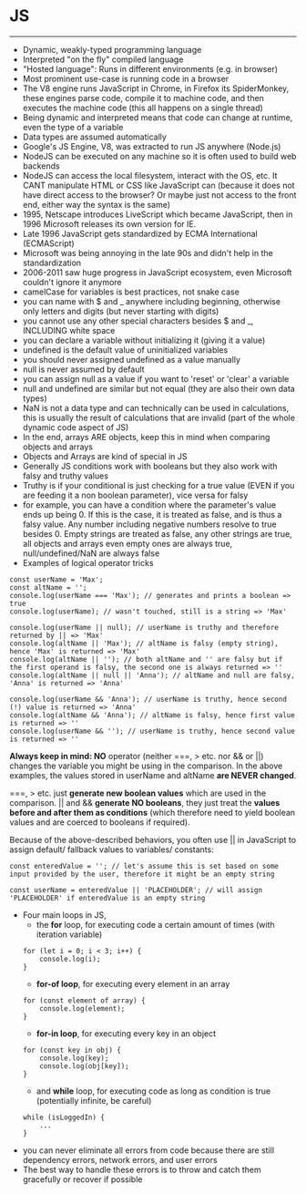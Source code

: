 # JS

---

- Dynamic, weakly-typed programming language
- Interpreted "on the fly" compiled language
- "Hosted language": Runs in different environments (e.g. in browser)
- Most prominent use-case is running code in a browser
- The V8 engine runs JavaScript in Chrome, in Firefox its SpiderMonkey, these engines parse code, compile it to machine code, and then executes the machine code (this all happens on a single thread)
- Being dynamic and interpreted means that code can change at runtime, even the type of a variable
- Data types are assumed automatically
- Google's JS Engine, V8, was extracted to run JS anywhere (Node.js)
- NodeJS can be executed on any machine so it is often used to build web backends
- NodeJS can access the local filesystem, interact with the OS, etc. It CANT manipulate HTML or CSS like JavaScript can (because it does not have direct access to the browser? Or maybe just not access to the front end, either way the syntax is the same)
- 1995, Netscape introduces LiveScript which became JavaScript, then in 1996 Microsoft releases its own version for IE.
- Late 1996 JavaScript gets standardized by ECMA International (ECMAScript)
- Microsoft was being annoying in the late 90s and didn't help in the standardization
- 2006-2011 saw huge progress in JavaScript ecosystem, even Microsoft couldn't ignore it anymore
- camelCase for variables is best practices, not snake case
- you can name with $ and \_ anywhere including beginning, otherwise only letters and digits (but never starting with digits)
- you cannot use any other special characters besides $ and \_, INCLUDING white space
- you can declare a variable without initializing it (giving it a value)
- undefined is the default value of uninitialized variables
- you should never assigned undefined as a value manually
- null is never assumed by default
- you can assign null as a value if you want to 'reset' or 'clear' a variable
- null and undefined are similar but not equal (they are also their own data types)
- NaN is not a data type and can technically can be used in calculations, this is usually the result of calculations that are invalid (part of the whole dynamic code aspect of JS)
- In the end, arrays ARE objects, keep this in mind when comparing objects and arrays
- Objects and Arrays are kind of special in JS
- Generally JS conditions work with booleans but they also work with falsy and truthy values
- Truthy is if your conditional is just checking for a true value (EVEN if you are feeding it a non boolean parameter), vice versa for falsy
- for example, you can have a condition where the parameter's value ends up being 0. If this is the case, it is treated as false, and is thus a falsy value. Any number including negative numbers resolve to true besides 0. Empty strings are treated as false, any other strings are true, all objects and arrays even empty ones are always true, null/undefined/NaN are always false
- Examples of logical operator tricks

```
const userName = 'Max';
const altName = '';
console.log(userName === 'Max'); // generates and prints a boolean => true
console.log(userName); // wasn't touched, still is a string => 'Max'

console.log(userName || null); // userName is truthy and therefore returned by || => 'Max'
console.log(altName || 'Max'); // altName is falsy (empty string), hence 'Max' is returned => 'Max'
console.log(altName || ''); // both altName and '' are falsy but if the first operand is falsy, the second one is always returned => ''
console.log(altName || null || 'Anna'); // altName and null are falsy, 'Anna' is returned => 'Anna'

console.log(userName && 'Anna'); // userName is truthy, hence second (!) value is returned => 'Anna'
console.log(altName && 'Anna'); // altName is falsy, hence first value is returned => ''
console.log(userName && ''); // userName is truthy, hence second value is returned => ''
```

**Always keep in mind: NO** operator (neither ===, > etc. nor && or ||) changes the variable you might be using in the comparison. In the above examples, the values stored in userName and altName **are NEVER changed**.

===, > etc. just **generate new boolean values** which are used in the comparison. || and && **generate NO booleans**, they just treat the **values before and after them as conditions** (which therefore need to yield boolean values and are coerced to booleans if required).

Because of the above-described behaviors, you often use || in JavaScript to assign default/ fallback values to variables/ constants:

```
const enteredValue = ''; // let's assume this is set based on some input provided by the user, therefore it might be an empty string

const userName = enteredValue || 'PLACEHOLDER'; // will assign 'PLACEHOLDER' if enteredValue is an empty string
```

- Four main loops in JS,
  - the **for** loop, for executing code a certain amount of times (with iteration variable)
  ```
  for (let i = 0; i < 3; i++) {
      console.log(i);
  }
  ```
  - **for-of loop**, for executing every element in an array
  ```
  for (const element of array) {
      console.log(element);
  }
  ```
  - **for-in loop**, for executing every key in an object
  ```
  for (const key in obj) {
      console.log(key);
      console.log(obj[key]);
  }
  ```
  - and **while** loop, for executing code as long as condition is true (potentially infinite, be careful)
  ```
  while (isLoggedIn) {
      ...
  }
  ```
- you can never eliminate all errors from code because there are still dependency errors, network errors, and user errors
- The best way to handle these errors is to throw and catch them gracefully or recover if possible